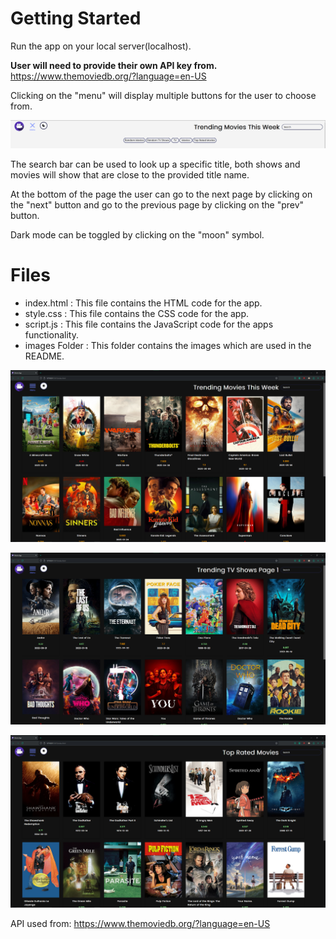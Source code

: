 # Getting Started
Run the app on your local server(localhost).

**User will need to provide their own API key from.** https://www.themoviedb.org/?language=en-US

Clicking on the "menu" will display multiple buttons for the user to choose from.

![Screen shot displaying the menu while open.](./images/movieappscreenshot2.png)

The search bar can be used to look up a specific title, both shows and movies will show that are close to the provided title name.

At the bottom of the page the user can go to the next page by clicking on the "next" button and go to the previous page by clicking on the "prev" button.

Dark mode can be toggled by clicking on the "moon" symbol. 

# Files

* index.html : This file contains the HTML code for the app.
* style.css : This file contains the CSS code for the app.
* script.js : This file contains the JavaScript code for the apps functionality.
* images Folder : This folder contains the images which are used in the README.

![Screen shot of the movie app displaying the trending movies at the time this image was taken.](./images/movieappscreenshot.png)

![](./images/movieappscreenshot3.png)

![](./images/movieappscreenshot4.png)

API used from: https://www.themoviedb.org/?language=en-US
